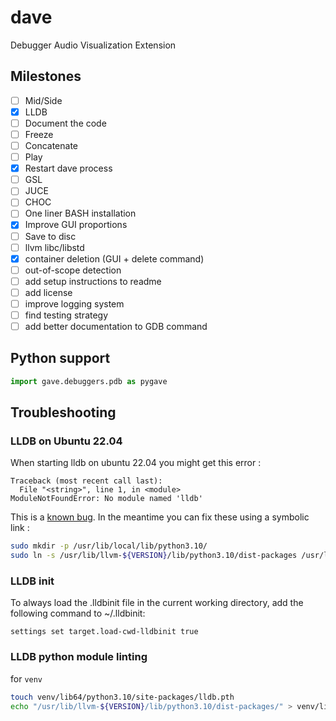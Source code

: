 # dave
Debugger Audio Visualization Extension

## Milestones
- [ ] Mid/Side 
- [x] LLDB
- [ ] Document the code
- [ ] Freeze 
- [ ] Concatenate 
- [ ] Play 
- [x] Restart dave process 
- [ ] GSL 
- [ ] JUCE 
- [ ] CHOC 
- [ ] One liner BASH installation 
- [x] Improve GUI proportions
- [ ] Save to disc
- [ ] llvm libc/libstd
- [x] container deletion (GUI + delete command)
- [ ] out-of-scope detection
- [ ] add setup instructions to readme
- [ ] add license
- [ ] improve logging system
- [ ] find testing strategy
- [ ] add better documentation to GDB command

## Python support
```py
import gave.debuggers.pdb as pygave
```


## Troubleshooting
### LLDB on Ubuntu 22.04
When starting lldb on ubuntu 22.04 you might get this error :
```
Traceback (most recent call last):
  File "<string>", line 1, in <module>
ModuleNotFoundError: No module named 'lldb'
```

This is a [known bug](https://bugs.launchpad.net/ubuntu/+source/llvm-defaults/+bug/1972855). In the meantime you can fix these using a symbolic link :
```bash
sudo mkdir -p /usr/lib/local/lib/python3.10/
sudo ln -s /usr/lib/llvm-${VERSION}/lib/python3.10/dist-packages /usr/lib/local/lib/python3.10/dist-packages
```

### LLDB init
To always load the .lldbinit file in the current working directory, add the following command to ~/.lldbinit:
```
settings set target.load-cwd-lldbinit true
```

### LLDB python module linting
for `venv`
```bash
touch venv/lib64/python3.10/site-packages/lldb.pth
echo "/usr/lib/llvm-${VERSION}/lib/python3.10/dist-packages/" > venv/lib64/python3.10/site-packages/lldb.pth
```
